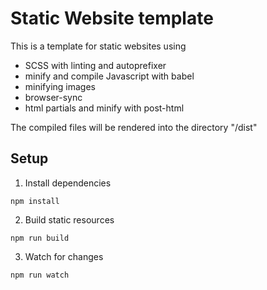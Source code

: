 # Static Website template

This is a template for static websites using

- SCSS with linting and autoprefixer
- minify and compile Javascript with babel
- minifying images
- browser-sync
- html partials and minify with post-html

The compiled files will be rendered into the directory "/dist"

## Setup

1. Install dependencies
```
npm install
```

2. Build static resources
```
npm run build
```

3. Watch for changes
```
npm run watch
```